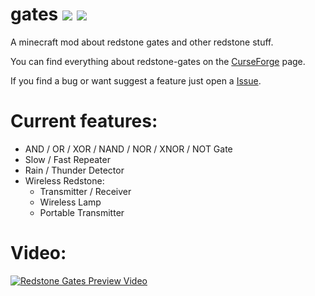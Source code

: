 gates [![](https://cf.way2muchnoise.eu/redstone-gates.svg)](https://www.curseforge.com/minecraft/mc-mods/redstone-gates) [![](https://cf.way2muchnoise.eu/versions/redstone-gates.svg)](https://www.curseforge.com/minecraft/mc-mods/redstone-gates/files)
===========================
A minecraft mod about redstone gates and other redstone stuff.

You can find everything about redstone-gates on the [CurseForge](https://www.curseforge.com/minecraft/mc-mods/redstone-gates/files) page.

If you find a bug or want suggest a feature just open a [Issue](https://github.com/SE7-KN8/gates/issues/new/choose).

Current features:
===========
 - AND / OR / XOR / NAND / NOR / XNOR / NOT Gate
 - Slow / Fast Repeater
 - Rain / Thunder Detector
 - Wireless Redstone:
   - Transmitter / Receiver
   - Wireless Lamp
   - Portable Transmitter


Video:
=========
[![Redstone Gates Preview Video](http://i3.ytimg.com/vi/6tk_as-4ObE/maxresdefault.jpg)](https://www.youtube.com/watch?v=6tk_as-4ObE)
